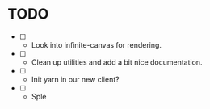 # TODO
* [ ] - Look into infinite-canvas for rendering.
* [ ] - Clean up utilities and add a bit nice documentation.
* [ ] - Init yarn in our new client?
* [ ] - Sple